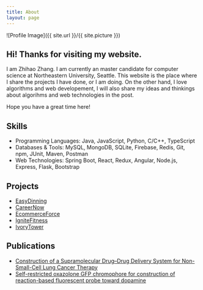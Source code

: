 ```yaml
---
title: About
layout: page
---
```

![Profile Image]({{ site.url }}/{{ site.picture }})

<h2>Hi! Thanks for visiting my website.</h2>

<p>I am Zhihao Zhang. I am currently an master candidate for computer science at Northeastern University, Seattle. This website is the place where I share the projects I have done, or I am doing. On the other hand, I love algorithms and web developement, I will also share my ideas and thinkings about algorihms and web technologies in the post.</p>

<p>Hope you have a great time here!</p>

<h2>Skills</h2>

<ul class="skill-list">
	<li>Programming Languages: Java, JavaScript, Python, C/C++, TypeScript</li>
	<li>Databases & Tools: MySQL, MongoDB, SQLite, Firebase, Redis, Git, npm, JUnit, Maven, Postman</li>
	<li>Web Technologies: Spring Boot, React, Redux, Angular, Node.js, Express, Flask, Bootstrap</li>
</ul>

<h2>Projects</h2>

<ul>
	<li><a href="https://github.com/zhihaozhangim/EasyDinning">EasyDinning</a></li>
	<li><a href="https://github.com/zhihaozhangim/CareerNow">CareerNow</a></li>
	<li><a href="https://github.com/zhihaozhangim/EcommerceForce">EcommerceForce</a></li>
	<li><a href="https://github.com/zhihaozhangim/IgniteFitness">IgniteFitness</a></li>
	<li><a href="https://github.com/zhihaozhangim/IvoryTower">IvoryTower</a></li>
</ul>

<h2>Publications</h2>

<ul>
	<li><a href="https://pubs.acs.org/doi/abs/10.1021/acsami.7b07565">Construction of a Supramolecular Drug–Drug Delivery System for Non-Small-Cell Lung Cancer Therapy</a></li>
	<li><a href="https://www.sciencedirect.com/science/article/pii/S2468519417300137?via%3Dihub">Self-restricted oxazolone GFP chromophore for construction of reaction-based fluorescent probe toward dopamine</a></li>
</ul>

